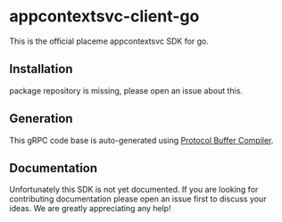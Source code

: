# appcontextsvc-client-go

This is the official placeme appcontextsvc SDK for go.

## Installation

package repository is missing, please open an issue about this.

## Generation

This gRPC code base is auto-generated using [Protocol Buffer Compiler](https://grpc.io/docs/protoc-installation).

## Documentation

Unfortunately this SDK is not yet documented. If you are looking for contributing documentation please open an issue first to discuss your ideas.
We are greatly appreciating any help!